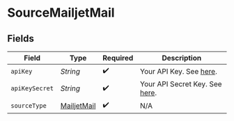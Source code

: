 # SourceMailjetMail


## Fields

| Field                                                                                             | Type                                                                                              | Required                                                                                          | Description                                                                                       |
| ------------------------------------------------------------------------------------------------- | ------------------------------------------------------------------------------------------------- | ------------------------------------------------------------------------------------------------- | ------------------------------------------------------------------------------------------------- |
| `apiKey`                                                                                          | *String*                                                                                          | :heavy_check_mark:                                                                                | Your API Key. See <a href="https://dev.mailjet.com/email/guides/#authentication">here</a>.        |
| `apiKeySecret`                                                                                    | *String*                                                                                          | :heavy_check_mark:                                                                                | Your API Secret Key. See <a href="https://dev.mailjet.com/email/guides/#authentication">here</a>. |
| `sourceType`                                                                                      | [MailjetMail](../../models/shared/MailjetMail.md)                                                 | :heavy_check_mark:                                                                                | N/A                                                                                               |